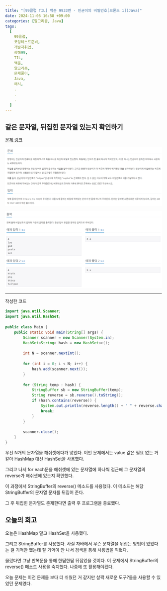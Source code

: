 ```yaml
---
title: "[99클럽 TIL] 백준 9933번 - 민균이의 비밀번호[브론즈 1](Java)"
date: 2024-11-05 16:58 +09:00
categories: [알고리즘, Java]
tags:
  [
    99클럽,
    코딩테스트준비,
    개발자취업,
    항해99,
    TIL,
    백준,
    알고리즘,
    문제풀이,
    Java,
    해시,
    .
    .
    .
  ]
---
```


## 같은 문자열, 뒤집힌 문자열 있는지 확인하기

[문제 링크](https://www.acmicpc.net/problem/9933)

![문제 설명](https://github.com/jungi0531/images/blob/main/algorithm_99club_09_01.png?raw=true)

![문제 설명](https://github.com/jungi0531/images/blob/main/algorithm_99club_09_02.png?raw=true)


---

작성한 코드

```java
import java.util.Scanner;
import java.util.HashSet;

public class Main {
    public static void main(String[] args) {
        Scanner scanner = new Scanner(System.in);
        HashSet<String> hash = new HashSet<>();

        int N = scanner.nextInt();

        for (int i = 0; i < N; i++) {
            hash.add(scanner.next());
        }

        for (String temp : hash) {
            StringBuffer sb = new StringBuffer(temp);
            String reverse = sb.reverse().toString();
            if (hash.contains(reverse)) {
                System.out.println(reverse.length() + " " + reverse.charAt(reverse.length() / 2));
                break;
            }
        }

        scanner.close();
    }
}
```

우선 N개의 문자열을 해쉬셋에다가 넣었다. 이번 문제에서는 value 값은 필요 없는 거 같아 HashMap 대신 HashSet을 사용했다.

그리고 나서 for each문을 해쉬셋에 있는 문자열에 하나씩 접근해 그 문자열의 reverse가 해쉬셋에 있는지 확인했다.

이 과정에서 StringBuffer의 reverse() 메소드를 사용했다. 이 메소드는 해당 StringBuffer의 문자열 문자를 뒤집어 준다.

그 후 뒤집힌 문자열도 존재한다면 출력 후 프로그램을 종료했다.

## 오늘의 회고

오늘은 HashMap 말고 HashSet을 사용했다.

그리고 StringBuffer를 사용했다. 사실 자바에서 무슨 문자열을 뒤집는 방법이 있었다는 걸 기억만 했는데 잘 기억이 안 나서 검색을 통해 사용법을 익혔다.

몰랐다면 그냥 반복문을 통해 한땀한땀 뒤집었을 것이다. 이 문제에서 StringBuffer의 reverse() 메소드 사용을 숙지했다. 나중에 또 활용해야겠다.

오늘 문제는 이전 문제들 보다 더 쉬웠던 거 같지만 살짝 새로운 도구?들을 사용할 수 있었던 문제였다.
